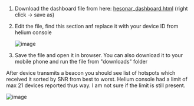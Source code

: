 1. Download the dashboard file from here:
   [hesonar_dashboard.html](./hesonar_dashboard.html) (right click -> save as)
   
2. Edit the file, find this section anf replace it with your device ID from helium console

   ![image](https://github.com/cr3you/heSonar/assets/73391409/71afab00-6179-47fc-be30-8b58a7e96d6f)


3. Save the file and open it in browser.
You can also download it to your mobile phone and run the file from "downloads" folder

After device transmits a beacon you should see list of hotspots which received it sorted by SNR from best to worst.
Helium console had a limit of max 21 devices reported thus way. I am not sure if the limit is still present.

![image](https://github.com/cr3you/heSonar/assets/73391409/b0a34af8-98d2-4653-b9bc-6cf95ae8e818)

